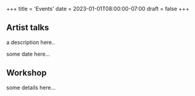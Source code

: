 +++
title = 'Events'
date = 2023-01-01T08:00:00-07:00
draft = false
+++

## Artist talks 

a description here..

some date here...

## Workshop

some details here...
